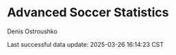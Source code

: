 # Advanced Soccer Statistics
Denis Ostroushko

<!-- gfm -->

Last successful data update: 2025-03-26 16:14:23 CST
